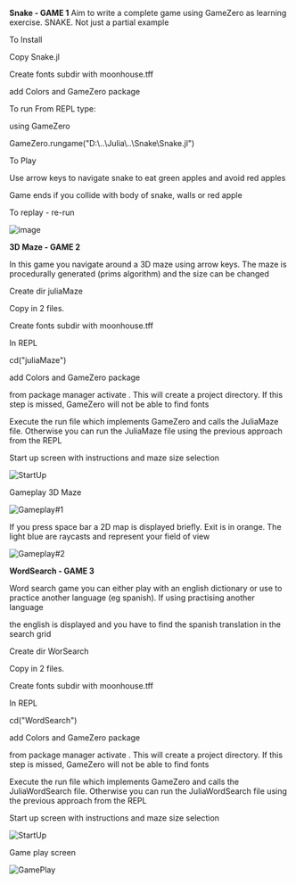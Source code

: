 **Snake - GAME 1**
Aim to write a complete game using GameZero as learning exercise.  SNAKE.  Not just a partial example

To Install

Copy Snake.jl

Create fonts subdir with moonhouse.tff

add Colors and GameZero package 

To run
From REPL type:

using GameZero

GameZero.rungame("D:\\..\\Julia\\..\\Snake\\Snake.jl")  


To Play

Use arrow keys to navigate snake to eat green apples and avoid red apples

Game ends if you collide with body of snake, walls or red apple

To replay - re-run


![image](https://github.com/DavidBloomfield/JuliaGames/assets/55062557/842d53af-5a21-4035-a3b5-1c2094a684cf)

**3D Maze - GAME 2**

In this game you navigate around a 3D maze using arrow keys.  The maze is procedurally generated (prims algorithm) and the size can be changed 

Create dir juliaMaze

Copy in 2 files.  

Create fonts subdir with moonhouse.tff

In REPL

cd("juliaMaze")

add Colors and GameZero package 

from package manager activate .     This will create a project directory.  If this step is missed, GameZero will not be able to find fonts

Execute the run file which implements GameZero and calls the JuliaMaze file.  Otherwise you can run the JuliaMaze file using the previous approach from the REPL

Start up screen with instructions and maze size selection

![StartUp](https://github.com/DavidBloomfield/JuliaGames/assets/55062557/76a5ea1d-5937-400c-b443-0bc00eb6bb70)

Gameplay 3D Maze

![Gameplay#1](https://github.com/DavidBloomfield/JuliaGames/assets/55062557/94bec9ea-d307-427d-a800-31ad38c72c4b)

If you press space bar a 2D map is displayed briefly.  Exit is in orange.  The light blue are raycasts and represent your field of view

![Gameplay#2](https://github.com/DavidBloomfield/JuliaGames/assets/55062557/96c1d153-1a73-4df6-b0fc-17e477bb54be)

**WordSearch - GAME 3**

Word search game you can either play with an english dictionary or use to practice another language (eg spanish).  If using practising another language

the english is displayed and you have to find the spanish translation in the search grid 

Create dir WorSearch

Copy in 2 files.  

Create fonts subdir with moonhouse.tff

In REPL

cd("WordSearch")

add Colors and GameZero package 

from package manager activate .     This will create a project directory.  If this step is missed, GameZero will not be able to find fonts

Execute the run file which implements GameZero and calls the JuliaWordSearch file.  Otherwise you can run the JuliaWordSearch file using the previous approach from the REPL

Start up screen with instructions and maze size selection

![StartUp](https://github.com/DavidBloomfield/JuliaGames/assets/55062557/4875cf1e-3c43-452a-bf76-6bd3cd271c6e)

Game play screen

![GamePlay](https://github.com/DavidBloomfield/JuliaGames/assets/55062557/209f79ab-ade1-4f18-bb4b-e19ced43fbe8)


